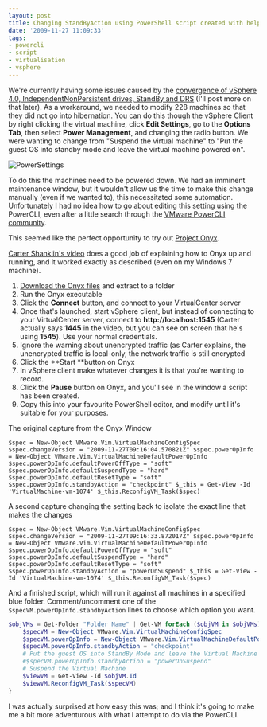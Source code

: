 ```yaml
---
layout: post
title: Changing StandByAction using PowerShell script created with help from Onyx
date: '2009-11-27 11:09:33'
tags:
- powercli
- script
- virtualisation
- vsphere
---
```



We're currently having some issues caused by the [convergence of vSphere 4.0, IndependentNonPersistent drives, StandBy and DRS](http://communities.vmware.com/thread/244259?tstart=0) (I'll post more on that later).  As a workaround, we needed to modify 228 machines so that they did not go into hibernation. You can do this though the vSphere Client by right clicking the virtual machine, click **Edit Settings**, go to the **Options Tab**, then select **Power Management**, and changing the radio button. We were wanting to change from "Suspend the virtual machine" to "Put the guest OS into standby mode and leave the virtual machine powered on".

![PowerSettings](/content/images/2016/01/PowerSettings.PNG)

To do this the machines need to be powered down. We had an imminent maintenance window, but it wouldn't allow us the time to make this change manually (even if we wanted to), this necessitated some automation. Unfortunately I had no idea how to go about editing this setting using the PowerCLI, even after a little search through the [VMware PowerCLI community](http://communities.vmware.com/community/vmtn/vsphere/automationtools/windows_toolkit).

This seemed like the perfect opportunity to try out [Project Onyx](https://labs.vmware.com/flings/onyx).

[Carter Shanklin's video](http://blogs.vmware.com/vipowershell/2009/11/project-onyx-is-here.html) does a good job of explaining how to Onyx up and running, and it worked exactly as described (even on my Windows 7 machine).

1. [Download the Onyx files](http://bit.ly/vmwOnyx15) and extract to a folder
2. Run the Onyx executable
3. Click the **Connect** button, and connect to your VirtualCenter server
4. Once that's launched, start vSphere client, but instead of connecting to your VirtualCenter server, connect to **http://localhost:1545** (Carter actually says **1445** in the video, but you can see on screen that he's using **1545**). Use your normal credentials.
5. Ignore the warning about unencrypted traffic (as Carter explains, the unencrypted traffic is local-only, the network traffic is still encrypted
6. Click the **Start **button on Onyx
7. In vSphere client make whatever changes it is that you're wanting to record.
8. Click the **Pause** button on Onyx, and you'll see in the window a script has been created.
9. Copy this into your favourite PowerShell editor, and modify until it's suitable for your purposes.


The original capture from the Onyx Window
```
$spec = New-Object VMware.Vim.VirtualMachineConfigSpec $spec.changeVersion = "2009-11-27T09:16:04.570821Z" $spec.powerOpInfo = New-Object VMware.Vim.VirtualMachineDefaultPowerOpInfo $spec.powerOpInfo.defaultPowerOffType = "soft" $spec.powerOpInfo.defaultSuspendType = "hard" $spec.powerOpInfo.defaultResetType = "soft" $spec.powerOpInfo.standbyAction = "checkpoint" $_this = Get-View -Id 'VirtualMachine-vm-1074' $_this.ReconfigVM_Task($spec)
```

A second capture changing the setting back to isolate the exact line that makes the changes
```
$spec = New-Object VMware.Vim.VirtualMachineConfigSpec $spec.changeVersion = "2009-11-27T09:16:33.872017Z" $spec.powerOpInfo = New-Object VMware.Vim.VirtualMachineDefaultPowerOpInfo $spec.powerOpInfo.defaultPowerOffType = "soft" $spec.powerOpInfo.defaultSuspendType = "hard" $spec.powerOpInfo.defaultResetType = "soft" $spec.powerOpInfo.standbyAction = "powerOnSuspend" $_this = Get-View -Id 'VirtualMachine-vm-1074' $_this.ReconfigVM_Task($spec)
```
And a finished script, which will run it against all machines in a specified blue folder. Comment/uncomment one of the `$specVM.powerOpInfo.standbyAction` lines to choose which option you want.
```PowerShell
$objVMs = Get-Folder "Folder Name" | Get-VM forEach ($objVM in $objVMs){
    $specVM = New-Object VMware.Vim.VirtualMachineConfigSpec
    $specVM.powerOpInfo = New-Object VMware.Vim.VirtualMachineDefaultPowerOpInfo
    $specVM.powerOpInfo.standbyAction = "checkpoint" 
    # Put the guest OS into StandBy Mode and leave the Virtual Machine powered On
    #$specVM.powerOpInfo.standbyAction = "powerOnSuspend"
    # Suspend the Virtual Machine
    $viewVM = Get-View -Id $objVM.Id
    $viewVM.ReconfigVM_Task($specVM)
}
```
I was actually surprised at how easy this was; and I think it's going to make me a bit more adventurous with what I attempt to do via the PowerCLI.


